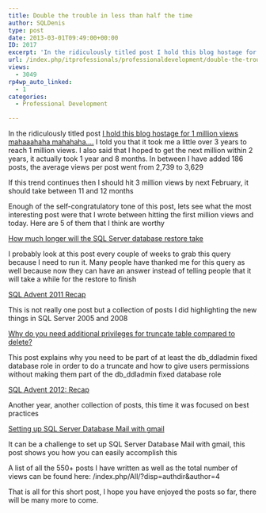 ```yaml
---
title: Double the trouble in less than half the time
author: SQLDenis
type: post
date: 2013-03-01T09:49:00+00:00
ID: 2017
excerpt: 'In the ridiculously titled post I hold this blog hostage for 1 million views mahaaahaha mahahaha.... I told you that it took me a little over 3 years to reach 1 million views. I also said that I hoped to get the next million within 2 years, it actually&hellip;'
url: /index.php/itprofessionals/professionaldevelopment/double-the-trouble-in-less/
views:
  - 3049
rp4wp_auto_linked:
  - 1
categories:
  - Professional Development

---
```

In the ridiculously titled post [I hold this blog hostage for 1 million views mahaaahaha mahahaha....][1] I told you that it took me a little over 3 years to reach 1 million views. I also said that I hoped to get the next million within 2 years, it actually took 1 year and 8 months. In between I have added 186 posts, the average views per post went from 2,739 to 3,629

If this trend continues then I should hit 3 million views by next February, it should take between 11 and 12 months

Enough of the self-congratulatory tone of this post, lets see what the most interesting post were that I wrote between hitting the first million views and today. Here are 5 of them that I think are worthy

[How much longer will the SQL Server database restore take][2]
  
I probably look at this post every couple of weeks to grab this query because I need to run it. Many people have thanked me for this query as well because now they can have an answer instead of telling people that it will take a while for the restore to finish

[SQL Advent 2011 Recap][3]
  
This is not really one post but a collection of posts I did highlighting the new things in SQL Server 2005 and 2008

[Why do you need additional privileges for truncate table compared to delete?][4]
  
This post explains why you need to be part of at least the db\_ddladmin fixed database role in order to do a truncate and how to give users permissions without making them part of the db\_ddladmin fixed database role

[SQL Advent 2012: Recap][5]
  
Another year, another collection of posts, this time it was focused on best practices

[Setting up SQL Server Database Mail with gmail][6]
  
It can be a challenge to set up SQL Server Database Mail with gmail, this post shows you how you can easily accomplish this

A list of all the 550+ posts I have written as well as the total number of views can be found here: /index.php/All/?disp=authdir&author=4

That is all for this short post, I hope you have enjoyed the posts so far, there will be many more to come.

 [1]: /index.php/ITProfessionals/EthicsIT/i-hold-this-blog-hostage
 [2]: /index.php/DataMgmt/DBAdmin/MSSQLServerAdmin/how-much-longer-will-the
 [3]: /index.php/DataMgmt/DataDesign/sql-advent-2011-recap
 [4]: /index.php/DataMgmt/DBProgramming/MSSQLServer/why-do-you-need-additional
 [5]: /index.php/DataMgmt/DBProgramming/sql-advent-2012-recap
 [6]: /index.php/DataMgmt/DBAdmin/MSSQLServerAdmin/setting-up-sql-server-database